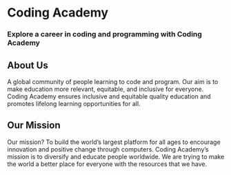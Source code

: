 # Coding Academy

### Explore a career in coding and programming with Coding Academy

## About Us
A global community of people learning to code and program. 
Our aim is to make education more relevant, equitable, and inclusive for everyone. 
Coding Academy ensures inclusive and equitable quality education and promotes lifelong learning opportunities for all.

## Our Mission
Our mission? To build the world’s largest platform for all ages to encourage innovation and positive change through computers. 
Coding Academy’s mission is to diversify and educate people worldwide.
We are trying to make the world a better place for everyone with the resources that we have.
